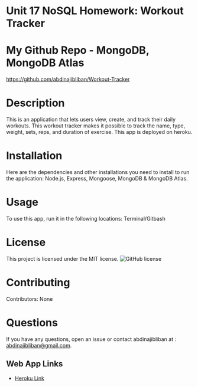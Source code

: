 # Unit 17 NoSQL Homework: Workout Tracker

# My Github Repo - MongoDB, MongoDB Atlas
https://github.com/abdinajibliban/Workout-Tracker
# Description
This is an application that lets users view, create, and track their daily workouts. 
This workout tracker makes it possible to track the name, type, weight, sets, reps, and duration of exercise. 
This app is deployed on heroku.
# Installation
Here are the dependencies and other installations you need to install to run the application: Node.js, Express, Mongoose, MongoDB & MongoDB Atlas.
# Usage
To use this app, run it in the following locations: Terminal/Gitbash
# License
This project is licensed under the MIT license. 
![GitHub license](https://img.shields.io/badge/license-MIT-blue.svg)
# Contributing
​Contributors: None
# Questions
If you have any questions, open an issue or contact abdinajibliban at : abdinajibliban@gmail.com.
## Web App Links
* [Heroku Link](https://damp-crag-96556.herokuapp.com)